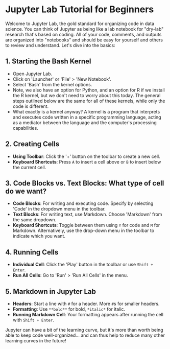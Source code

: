 # Jupyter Lab Tutorial for Beginners

Welcome to Jupyter Lab, the gold standard for organizing code in data science. You can think of Jupyter as being like a lab notebook for "dry-lab" research that's based on coding. All of your code, comments, and outputs are organized into "notebooks" and should be easy for yourself and others to review and understand. Let's dive into the basics:

## 1. Starting the Bash Kernel
- Open Jupyter Lab.
- Click on 'Launcher' or 'File' > 'New Notebook'.
- Select 'Bash' from the kernel options.
- Note, we also have an option for Python, and an option for R if we install the R kernel, but we don't need to worry about this today. The general steps outlined below are the same for all of these kernels, while only the code is different.
- What exactly is a kernel anyway? A kernel is a program that interprets and executes code written in a specific programming language, acting as a mediator between the language and the computer's processing capabilities.

## 2. Creating Cells
- **Using Toolbar**: Click the '+' button on the toolbar to create a new cell.
- **Keyboard Shortcuts**: Press `A` to insert a cell above or `B` to insert below the current cell.

## 3. Code Blocks vs. Text Blocks: What type of cell do we want?
- **Code Blocks**: For writing and executing code. Specify by selecting 'Code' in the dropdown menu in the toolbar.
- **Text Blocks**: For writing text, use Markdown. Choose 'Markdown' from the same dropdown.
- **Keyboard Shortcuts**: Toggle between them using `Y` for code and `M` for Markdown. Alternatively, use the drop-down menu in the toolbar to indicate which you want.

## 4. Running Cells
- **Individual Cell**: Click the 'Play' button in the toolbar or use `Shift + Enter`.
- **Run All Cells**: Go to 'Run' > 'Run All Cells' in the menu.

## 5. Markdown in Jupyter Lab
- **Headers**: Start a line with `#` for a header. More `#`s for smaller headers.
- **Formatting**: Use `**bold**` for bold, `*italic*` for italic.
- **Running Markdown Cell**: Your formatting appears after running the cell with `Shift + Enter`.

Jupyter can have a bit of the learning curve, but it's more than worth being able to keep code well-organized... and can thus help to reduce many other learning curves in the future!

